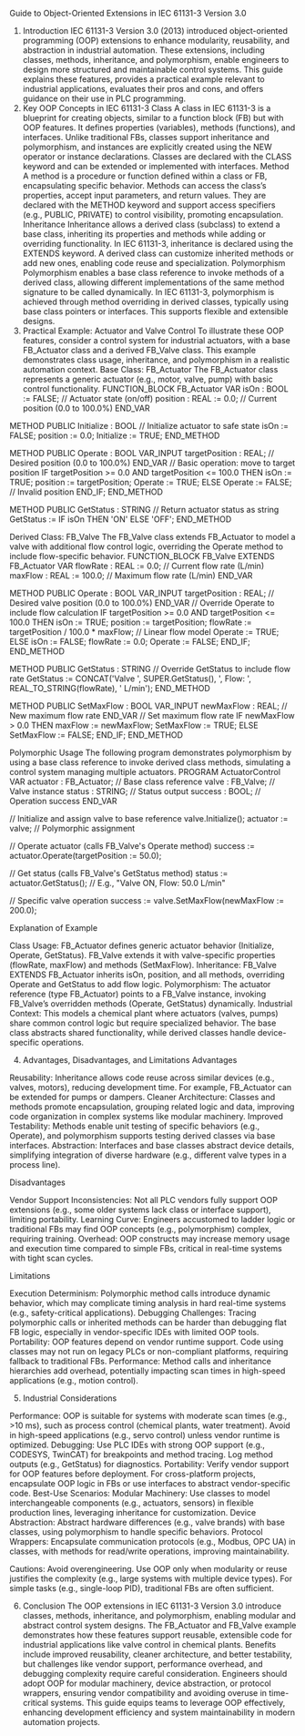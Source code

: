 Guide to Object-Oriented Extensions in IEC 61131-3 Version 3.0
1. Introduction
IEC 61131-3 Version 3.0 (2013) introduced object-oriented programming (OOP) extensions to enhance modularity, reusability, and abstraction in industrial automation. These extensions, including classes, methods, inheritance, and polymorphism, enable engineers to design more structured and maintainable control systems. This guide explains these features, provides a practical example relevant to industrial applications, evaluates their pros and cons, and offers guidance on their use in PLC programming.
2. Key OOP Concepts in IEC 61131-3
Class
A class in IEC 61131-3 is a blueprint for creating objects, similar to a function block (FB) but with OOP features. It defines properties (variables), methods (functions), and interfaces. Unlike traditional FBs, classes support inheritance and polymorphism, and instances are explicitly created using the NEW operator or instance declarations. Classes are declared with the CLASS keyword and can be extended or implemented with interfaces.
Method
A method is a procedure or function defined within a class or FB, encapsulating specific behavior. Methods can access the class’s properties, accept input parameters, and return values. They are declared with the METHOD keyword and support access specifiers (e.g., PUBLIC, PRIVATE) to control visibility, promoting encapsulation.
Inheritance
Inheritance allows a derived class (subclass) to extend a base class, inheriting its properties and methods while adding or overriding functionality. In IEC 61131-3, inheritance is declared using the EXTENDS keyword. A derived class can customize inherited methods or add new ones, enabling code reuse and specialization.
Polymorphism
Polymorphism enables a base class reference to invoke methods of a derived class, allowing different implementations of the same method signature to be called dynamically. In IEC 61131-3, polymorphism is achieved through method overriding in derived classes, typically using base class pointers or interfaces. This supports flexible and extensible designs.
3. Practical Example: Actuator and Valve Control
To illustrate these OOP features, consider a control system for industrial actuators, with a base FB_Actuator class and a derived FB_Valve class. This example demonstrates class usage, inheritance, and polymorphism in a realistic automation context.
Base Class: FB_Actuator
The FB_Actuator class represents a generic actuator (e.g., motor, valve, pump) with basic control functionality.
FUNCTION_BLOCK FB_Actuator
VAR
    isOn : BOOL := FALSE;          // Actuator state (on/off)
    position : REAL := 0.0;        // Current position (0.0 to 100.0%)
END_VAR

METHOD PUBLIC Initialize : BOOL
    // Initialize actuator to safe state
    isOn := FALSE;
    position := 0.0;
    Initialize := TRUE;
END_METHOD

METHOD PUBLIC Operate : BOOL
VAR_INPUT
    targetPosition : REAL;          // Desired position (0.0 to 100.0%)
END_VAR
    // Basic operation: move to target position
    IF targetPosition >= 0.0 AND targetPosition <= 100.0 THEN
        isOn := TRUE;
        position := targetPosition;
        Operate := TRUE;
    ELSE
        Operate := FALSE;           // Invalid position
    END_IF;
END_METHOD

METHOD PUBLIC GetStatus : STRING
    // Return actuator status as string
    GetStatus := IF isOn THEN 'ON' ELSE 'OFF';
END_METHOD

Derived Class: FB_Valve
The FB_Valve class extends FB_Actuator to model a valve with additional flow control logic, overriding the Operate method to include flow-specific behavior.
FUNCTION_BLOCK FB_Valve EXTENDS FB_Actuator
VAR
    flowRate : REAL := 0.0;        // Current flow rate (L/min)
    maxFlow : REAL := 100.0;       // Maximum flow rate (L/min)
END_VAR

METHOD PUBLIC Operate : BOOL
VAR_INPUT
    targetPosition : REAL;          // Desired valve position (0.0 to 100.0%)
END_VAR
    // Override Operate to include flow calculation
    IF targetPosition >= 0.0 AND targetPosition <= 100.0 THEN
        isOn := TRUE;
        position := targetPosition;
        flowRate := targetPosition / 100.0 * maxFlow;  // Linear flow model
        Operate := TRUE;
    ELSE
        isOn := FALSE;
        flowRate := 0.0;
        Operate := FALSE;
    END_IF;
END_METHOD

METHOD PUBLIC GetStatus : STRING
    // Override GetStatus to include flow rate
    GetStatus := CONCAT('Valve ', SUPER.GetStatus(), ', Flow: ', REAL_TO_STRING(flowRate), ' L/min');
END_METHOD

METHOD PUBLIC SetMaxFlow : BOOL
VAR_INPUT
    newMaxFlow : REAL;             // New maximum flow rate
END_VAR
    // Set maximum flow rate
    IF newMaxFlow > 0.0 THEN
        maxFlow := newMaxFlow;
        SetMaxFlow := TRUE;
    ELSE
        SetMaxFlow := FALSE;
    END_IF;
END_METHOD

Polymorphic Usage
The following program demonstrates polymorphism by using a base class reference to invoke derived class methods, simulating a control system managing multiple actuators.
PROGRAM ActuatorControl
VAR
    actuator : FB_Actuator;        // Base class reference
    valve : FB_Valve;              // Valve instance
    status : STRING;               // Status output
    success : BOOL;                // Operation success
END_VAR

// Initialize and assign valve to base reference
valve.Initialize();
actuator := valve;                 // Polymorphic assignment

// Operate actuator (calls FB_Valve's Operate method)
success := actuator.Operate(targetPosition := 50.0);

// Get status (calls FB_Valve's GetStatus method)
status := actuator.GetStatus();    // E.g., "Valve ON, Flow: 50.0 L/min"

// Specific valve operation
success := valve.SetMaxFlow(newMaxFlow := 200.0);

Explanation of Example

Class Usage: FB_Actuator defines generic actuator behavior (Initialize, Operate, GetStatus). FB_Valve extends it with valve-specific properties (flowRate, maxFlow) and methods (SetMaxFlow).
Inheritance: FB_Valve EXTENDS FB_Actuator inherits isOn, position, and all methods, overriding Operate and GetStatus to add flow logic.
Polymorphism: The actuator reference (type FB_Actuator) points to a FB_Valve instance, invoking FB_Valve’s overridden methods (Operate, GetStatus) dynamically.
Industrial Context: This models a chemical plant where actuators (valves, pumps) share common control logic but require specialized behavior. The base class abstracts shared functionality, while derived classes handle device-specific operations.

4. Advantages, Disadvantages, and Limitations
Advantages

Reusability: Inheritance allows code reuse across similar devices (e.g., valves, motors), reducing development time. For example, FB_Actuator can be extended for pumps or dampers.
Cleaner Architecture: Classes and methods promote encapsulation, grouping related logic and data, improving code organization in complex systems like modular machinery.
Improved Testability: Methods enable unit testing of specific behaviors (e.g., Operate), and polymorphism supports testing derived classes via base interfaces.
Abstraction: Interfaces and base classes abstract device details, simplifying integration of diverse hardware (e.g., different valve types in a process line).

Disadvantages

Vendor Support Inconsistencies: Not all PLC vendors fully support OOP extensions (e.g., some older systems lack class or interface support), limiting portability.
Learning Curve: Engineers accustomed to ladder logic or traditional FBs may find OOP concepts (e.g., polymorphism) complex, requiring training.
Overhead: OOP constructs may increase memory usage and execution time compared to simple FBs, critical in real-time systems with tight scan cycles.

Limitations

Execution Determinism: Polymorphic method calls introduce dynamic behavior, which may complicate timing analysis in hard real-time systems (e.g., safety-critical applications).
Debugging Challenges: Tracing polymorphic calls or inherited methods can be harder than debugging flat FB logic, especially in vendor-specific IDEs with limited OOP tools.
Portability: OOP features depend on vendor runtime support. Code using classes may not run on legacy PLCs or non-compliant platforms, requiring fallback to traditional FBs.
Performance: Method calls and inheritance hierarchies add overhead, potentially impacting scan times in high-speed applications (e.g., motion control).

5. Industrial Considerations

Performance: OOP is suitable for systems with moderate scan times (e.g., >10 ms), such as process control (chemical plants, water treatment). Avoid in high-speed applications (e.g., servo control) unless vendor runtime is optimized.
Debugging: Use PLC IDEs with strong OOP support (e.g., CODESYS, TwinCAT) for breakpoints and method tracing. Log method outputs (e.g., GetStatus) for diagnostics.
Portability: Verify vendor support for OOP features before deployment. For cross-platform projects, encapsulate OOP logic in FBs or use interfaces to abstract vendor-specific code.
Best-Use Scenarios:
Modular Machinery: Use classes to model interchangeable components (e.g., actuators, sensors) in flexible production lines, leveraging inheritance for customization.
Device Abstraction: Abstract hardware differences (e.g., valve brands) with base classes, using polymorphism to handle specific behaviors.
Protocol Wrappers: Encapsulate communication protocols (e.g., Modbus, OPC UA) in classes, with methods for read/write operations, improving maintainability.


Cautions: Avoid overengineering. Use OOP only when modularity or reuse justifies the complexity (e.g., large systems with multiple device types). For simple tasks (e.g., single-loop PID), traditional FBs are often sufficient.

6. Conclusion
The OOP extensions in IEC 61131-3 Version 3.0 introduce classes, methods, inheritance, and polymorphism, enabling modular and abstract control system designs. The FB_Actuator and FB_Valve example demonstrates how these features support reusable, extensible code for industrial applications like valve control in chemical plants. Benefits include improved reusability, cleaner architecture, and better testability, but challenges like vendor support, performance overhead, and debugging complexity require careful consideration. Engineers should adopt OOP for modular machinery, device abstraction, or protocol wrappers, ensuring vendor compatibility and avoiding overuse in time-critical systems. This guide equips teams to leverage OOP effectively, enhancing development efficiency and system maintainability in modern automation projects.
